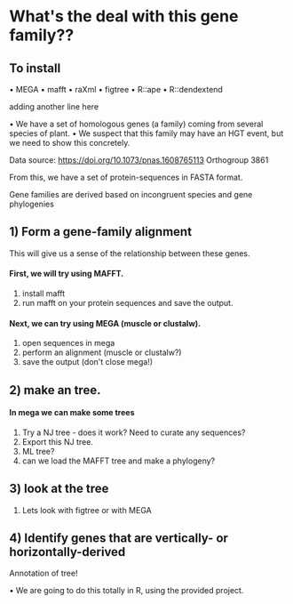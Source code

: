 

# What's the deal with this gene family??

## To install
• MEGA
• mafft
• raXml
• figtree
• R::ape
• R::dendextend


adding another line here


• We have a set of homologous genes (a family) coming from several species of plant.
• We suspect that this family may have an HGT event, but we need to show this concretely.

Data source:
https://doi.org/10.1073/pnas.1608765113
Orthogroup 3861

From this, we have a set of protein-sequences in FASTA format.

Gene families are derived based on incongruent species and gene phylogenies

## 1) Form a gene-family alignment

This will give us a sense of the relationship between these genes.

#### First, we will try using MAFFT.
1. install mafft
2. run mafft on your protein sequences and save the output.

#### Next, we can try using MEGA (muscle or clustalw).
1. open sequences in mega
2. perform an alignment (muscle or clustalw?)
3. save the output (don't close mega!)


## 2) make an tree.

#### In mega we can make some trees
1. Try a NJ tree - does it work? Need to curate any sequences?
2. Export this NJ tree.
3. ML tree?
4. can we load the MAFFT tree and make a phylogeny?

## 3) look at the tree
1. Lets look with figtree or with MEGA




## 4) Identify genes that are vertically- or horizontally-derived
Annotation of tree!


• We are going to do this totally in R, using the provided project.

